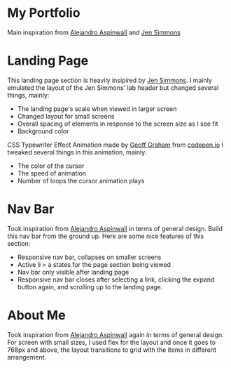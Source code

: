 # My Portfolio

Main inspiration from [Alejandro Aspinwall](https://aaspinwall.com/) and [Jen Simmons](https://labs.jensimmons.com/2016/)

# Landing Page

This landing page section is heavily insipired by [Jen Simmons](https://labs.jensimmons.com/2016/).
I mainly emulated the layout of the Jen Simmons' lab header but changed several things, mainly:

- The landing page's scale when viewed in larger screen
- Changed layout for small screens
- Overall spacing of elements in response to the screen size as I see fit
- Background color

CSS Typewriter Effect Animation made by [Geoff Graham](https://codepen.io/geoffgraham) from [codepen.io](https://codepen.io/geoffgraham/pen/jrWwWM)
I tweaked several things in this animation, mainly:

- The color of the cursor
- The speed of animation
- Number of loops the cursor animation plays

# Nav Bar

Took inspiration from [Alejandro Aspinwall](https://aaspinwall.com/) in terms of general design. Build this nav bar from the ground up. Here are some nice features of this section:

- Responsive nav bar, collapses on smaller screens
- Active li > a states for the page section being viewed
- Nav bar only visible after landing page
- Responsive nav bar closes after selecting a link, clicking the expand button again, and scrolling up to the landing page.

# About Me

Took inspiration from [Alejandro Aspinwall](https://aaspinwall.com/) again in terms of general design. For screen with small sizes, I used flex for the layout and once it goes to
768px and above, the layout transitions to grid with the items in different arrangement.
